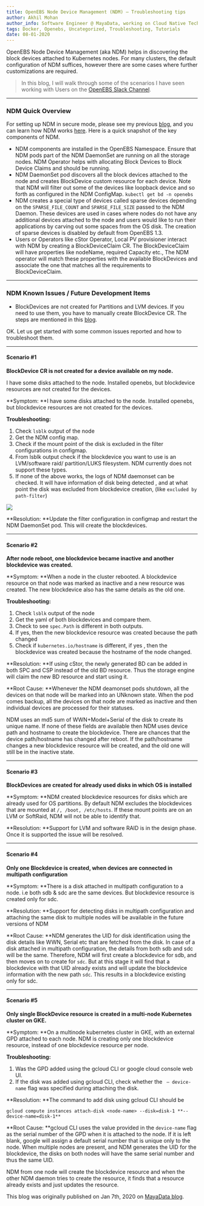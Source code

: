 ```yaml
---
title: OpenEBS Node Device Management (NDM) — Troubleshooting tips
author: Akhil Mohan
author_info: Software Engineer @ MayaData, working on Cloud Native Tech.
tags: Docker, Openebs, Uncategorized, Troubleshooting, Tutorials
date: 08-01-2020
---
```


OpenEBS Node Device Management (aka NDM) helps in discovering the block devices attached to Kubernetes nodes. For many clusters, the default configuration of NDM suffices, however there are some cases where further customizations are required.

> In this blog, I will walk through some of the scenarios I have seen working with Users on the [OpenEBS Slack Channel](http://slack.openebs.io/).

---

### NDM Quick Overview

For setting up NDM in secure mode, please see my previous [blog](https://blog.mayadata.io/openebs/configuring-openebs-to-run-with-security-enhanced-linux), and you can learn how NDM works [here](https://docs.openebs.io/docs/next/ndm.html). Here is a quick snapshot of the key components of NDM.

- NDM components are installed in the OpenEBS Namespace. Ensure that NDM pods part of the NDM DaemonSet are running on all the storage nodes. NDM Operator helps with allocating Block Devices to Block Device Claims and should be running.
- NDM DaemonSet pod discovers all the block devices attached to the node and creates BlockDevice custom resource for each device. Note that NDM will filter out some of the devices like loopback device and so forth as configured in the NDM ConfigMap. `kubectl get bd -n openebs`
- NDM creates a special type of devices called sparse devices depending on the `SPARSE_FILE_COUNT` and `SPARSE_FILE_SIZE` passed to the NDM Daemon. These devices are used in cases where nodes do not have any additional devices attached to the node and users would like to run their applications by carving out some spaces from the OS disk. The creation of sparse devices is disabled by default from OpenEBS 1.3.
- Users or Operators like cStor Operator, Local PV provisioner interact with NDM by creating a BlockDeviceClaim CR. The BlockDeviceClaim will have properties like nodeName, required Capacity etc., The NDM operator will match these properties with the available BlockDevices and associate the one that matches all the requirements to BlockDeviceClaim.

---

### NDM Known Issues / Future Development Items

- BlockDevices are not created for Partitions and LVM devices. If you need to use them, you have to manually create BlockDevice CR. The steps are mentioned in this [blog](https://blog.mayadata.io/openebs/creating-manual-blockdevice).

OK. Let us get started with some common issues reported and how to troubleshoot them.

---

#### Scenario #1

**BlockDevice CR is not created for a device available on my node.**

I have some disks attached to the node. Installed openebs, but blockdevice resources are not created for the devices.

**Symptom: **I have some disks attached to the node. Installed openebs, but blockdevice resources are not created for the devices.

**Troubleshooting:**

1. Check `lsblk` output of the node
2. Get the NDM config map.
3. Check if the mount point of the disk is excluded in the filter configurations in configmap.
4. From lsblk output check if the blockdevice you want to use is an LVM/software raid/ partition/LUKS filesystem. NDM currently does not support these types.
5. If none of the above works, the logs of NDM daemonset can be checked. It will have information of disk being detected , and at what point the disk was excluded from blockdevice creation, (like `excluded by path-filter`)

![](https://cdn-images-1.medium.com/max/800/0*q8rBQFw284gRYqjg)

**Resolution: **Update the filter configuration in configmap and restart the NDM DaemonSet pod. This will create the blockdevices.

---

#### Scenario #2

**After node reboot, one blockdevice became inactive and another blockdevice was created.**

**Symptom: **When a node in the cluster rebooted. A blockdevice resource on that node was marked as inactive and a new resource was created. The new blockdevice also has the same details as the old one.

**Troubleshooting:**

1. Check `lsblk` output of the node
2. Get the yaml of both blockdevices and compare them.
3. Check to see `spec.Path` is different in both outputs.
4. If yes, then the new blockdevice resource was created because the path changed
5. Check if `kubernetes.io/hostname` is different, if yes , then the blockdevice was created because the hostname of the node changed.

**Resolution: **If using cStor, the newly generated BD can be added in both SPC and CSP instead of the old BD resource. Thus the storage engine will claim the new BD resource and start using it.

**Root Cause: **Whenever the NDM deamonset pods shutdown, all the devices on that node will be marked into an UNknown state. When the pod comes backup, all the devices on that node are marked as inactive and then individual devices are processed for their statuses.

NDM uses an md5 sum of WWN+Model+Serial of the disk to create its unique name. If none of these fields are available then NDM uses device path and hostname to create the blockdevice. There are chances that the device path/hostname has changed after reboot. If the path/hostname changes a new blockdevice resource will be created, and the old one will still be in the inactive state.

---

#### Scenario #3

**BlockDevices are created for already used disks in which OS is installed**

**Symptom: **NDM created blockdevice resources for disks which are already used for OS partitions. By default NDM excludes the blockdevices that are mounted at `/, /boot, /etc/hosts`. If these mount points are on an LVM or SoftRaid, NDM will not be able to identify that.

**Resolution: **Support for LVM and software RAID is in the design phase. Once it is supported the issue will be resolved.

---

#### Scenario #4

**Only one Blockdevice is created, when devices are connected in multipath configuration**

**Symptom: **There is a disk attached in multipath configuration to a node. i.e both sdb & sdc are the same devices. But blockdevice resource is created only for sdc.

**Resolution: **Support for detecting disks in multipath configuration and attaching the same disk to multiple nodes will be available in the future versions of NDM

**Root Cause: **NDM generates the UID for disk identification using the disk details like WWN, Serial etc that are fetched from the disk. In case of a disk attached in multipath configuration, the details from both sdb and sdc will be the same. Therefore, NDM will first create a blockdevice for sdb, and then moves on to create for `sdc`. But at this stage it will find that a blockdevice with that UID already exists and will update the blockdevice information with the new path `sdc`. This results in a blockdevice existing only for sdc.

---

#### Scenario #5

**Only single BlockDevice resource is created in a multi-node Kubernetes cluster on GKE.**

**Symptom: **On a multinode kubernetes cluster in GKE, with an external GPD attached to each node. NDM is creating only one blockdevice resource, instead of one blockdevice resource per node.

**Troubleshooting:**

1. Was the GPD added using the gcloud CLI or google cloud console web UI.
2. If the disk was added using gcloud CLI, check whether the ` — device-name` flag was specified during attaching the disk.

**Resolution: **The command to add disk using gcloud CLI should be

    gcloud compute instances attach-disk <node-name> --disk=disk-1 **--device-name=disk-1**

**Root Cause: **gcloud CLI uses the value provided in the `device-name` flag as the serial number of the GPD when it is attached to the node. If it is left blank, google will assign a default serial number that is unique only to the node. When multiple nodes are present, and NDM generates the UID for the blockdevice, the disks on both nodes will have the same serial number and thus the same UID.

NDM from one node will create the blockdevice resource and when the other NDM daemon tries to create the resource, it finds that a resource already exists and just updates the resource.

This blog was originally published on Jan 7th, 2020 on [MayaData blog](https://blog.mayadata.io/openebs/openebs-node-device-management-ndm-troubleshooting-tips).
